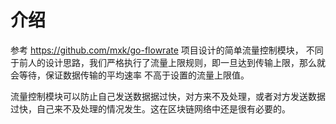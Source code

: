 # 介绍

参考 <https://github.com/mxk/go-flowrate> 项目设计的简单流量控制模块，
不同于前人的设计思路，我们严格执行了流量上限规则，即一旦达到传输上限，那么就会等待，保证数据传输的平均速率
不高于设置的流量上限值。

流量控制模块可以防止自己发送数据据过快，对方来不及处理，或者对方发送数据过快，自己来不及处理的情况发生。这在区块链网络中还是很有必要的。
